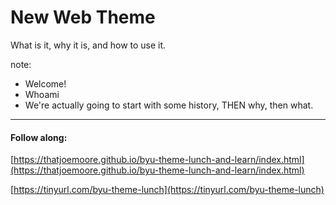 
# New Web Theme

What is it, why it is, and how to use it.

note:
* Welcome!
* Whoami
* We're actually going to start with some history, THEN why, then what.

---

#### Follow along:

[https://thatjoemoore.github.io/byu-theme-lunch-and-learn/index.html](https://thatjoemoore.github.io/byu-theme-lunch-and-learn/index.html)

[https://tinyurl.com/byu-theme-lunch](https://tinyurl.com/byu-theme-lunch)
